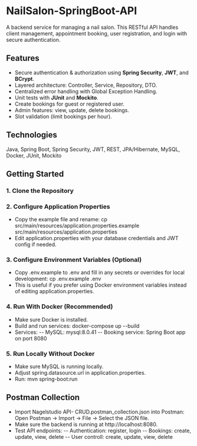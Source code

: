 # NailSalon-SpringBoot-API

A backend service for managing a nail salon. This RESTful API handles client management, appointment booking, user registration, and login with secure authentication.

## Features
- Secure authentication & authorization using **Spring Security**, **JWT**, and **BCrypt**.
- Layered architecture: Controller, Service, Repository, DTO.
- Centralized error handling with Global Exception Handling.
- Unit tests with **JUnit** and **Mockito**.
- Create bookings for guest or registered user.
- Admin features: view, update, delete bookings.
- Slot validation (limit bookings per hour).

## Technologies
Java, Spring Boot, Spring Security, JWT, REST, JPA/Hibernate, MySQL, Docker, JUnit, Mockito

## Getting Started

### 1. Clone the Repository
### 2. Configure Application Properties
- Copy the example file and rename: cp src/main/resources/application.properties.example src/main/resources/application.properties
- Edit application.properties with your database credentials and JWT config if needed.
### 3. Configure Environment Variables (Optional)
- Copy .env.example to .env and fill in any secrets or overrides for local development: cp .env.example .env
- This is useful if you prefer using Docker environment variables instead of editing application.properties.
### 4. Run With Docker (Recommended)
- Make sure Docker is installed.
- Build and run services: docker-compose up --build
- Services:
-- MySQL: mysql:8.0.41
-- Booking service: Spring Boot app on port 8080
### 5. Run Locally Without Docker
- Make sure MySQL is running locally.
- Adjust spring.datasource.url in application.properties.
- Run: mvn spring-boot:run

## Postman Collection
- Import Nagelstudio API- CRUD.postman_collection.json into Postman: Open Postman → Import → File → Select the JSON file.
- Make sure the backend is running at http://localhost:8080.
- Test API endpoints:
-- Authentication: register, login
-- Bookings: create, update, view, delete
-- User controll: create, update, view, delete
